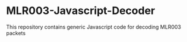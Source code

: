 # MLR003-Javascript-Decoder
This repository contains generic Javascript code for decoding MLR003 packets
